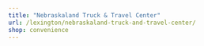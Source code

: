 ```yaml
---
title: "Nebraskaland Truck & Travel Center"
url: /lexington/nebraskaland-truck-and-travel-center/
shop: convenience
---
```

